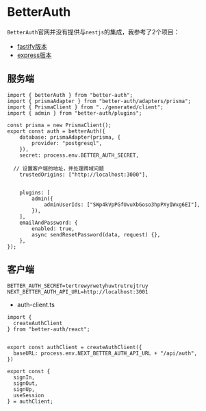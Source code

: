 # BetterAuth
`BetterAuth`官网并没有提供与`nestjs`的集成，我参考了2个项目：
- [fastify版本](https://github.com/kylegillen/nestjs-fastify-better-auth)
- [express版本](https://github.com/laakal/nestjs-better-auth-template)


## 服务端

```
import { betterAuth } from "better-auth";
import { prismaAdapter } from "better-auth/adapters/prisma";
import { PrismaClient } from "../generated/client";
import { admin } from "better-auth/plugins";

const prisma = new PrismaClient();
export const auth = betterAuth({
	database: prismaAdapter(prisma, {
		provider: "postgresql",
	}),
	secret: process.env.BETTER_AUTH_SECRET,

  // 设置客户端的地址，并处理跨域问题
	trustedOrigins: ["http://localhost:3000"], 

  
	plugins: [
		admin({
			adminUserIds: ["SWp4kVpPGfUvuXbGoso3hpPXyIWxg6EI"],
		}),
	],
	emailAndPassword: {
		enabled: true,
		async sendResetPassword(data, request) {},
	},
});

```

## 客户端
```
BETTER_AUTH_SECRET=tertrewyrwetyhuwtrutrujtruy
NEXT_BETTER_AUTH_API_URL=http://localhost:3001
```
- auth-client.ts
```
import {
  createAuthClient
} from "better-auth/react";


export const authClient = createAuthClient({
  baseURL: process.env.NEXT_BETTER_AUTH_API_URL + "/api/auth",
})

export const {
  signIn,
  signOut,
  signUp,
  useSession
} = authClient;
```